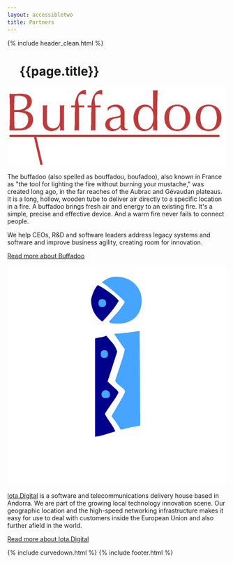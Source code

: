```yaml
---
layout: accessibletwo
title: Partners
---
```


{% include header_clean.html %}

<div style="margin-left: 2em;">
  <h1>{{page.title}}</h1>
</div>

<div class="partners-list">
  <div>
    <p><img src="/images/partners/buffadoo_logo_v2-1.png"/></p>
  </div>
  <div>
    <p>The buffadoo (also spelled as bouffadou, boufadoo), also known in France as "the tool for lighting the fire without burning your mustache," was created long ago, in the far reaches of the Aubrac and Gévaudan plateaus. It is a long, hollow, wooden tube to deliver air directly to a specific location in a fire. A buffadoo brings fresh air and energy to an existing fire. It's a simple, precise and effective device. And a warm fire never fails to connect people.</p>
    <p>
    We help CEOs, R&D and software leaders address legacy systems and software and improve business agility, creating room for innovation.
    </p>
    <p>
      <a href="https://buffadoo.nl" target="_blank">Read more about Buffadoo</a></p>
  </div>

  <div>
    <p><img src="/images/partners/iota.digital.png"/></p>
  </div>
  <div>
    <p><a href="http://iota.digital" target="_blank">Iota.Digital</a> is a software and telecommunications delivery house based in Andorra. We are part of the growing local technology innovation scene. Our geographic location and the high-speed networking infrastructure makes it easy for use to deal with customers inside the European Union and also further afield in the world.
    </p>
    <p>
      <a href="http://iota.digital" target="_blank">Read more about Iota.Digital</a>
    </p>  
  </div>
</div>

{% include curvedown.html %}
{% include footer.html %}
